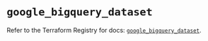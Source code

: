 # `google_bigquery_dataset`

Refer to the Terraform Registry for docs: [`google_bigquery_dataset`](https://registry.terraform.io/providers/hashicorp/google/6.17.0/docs/resources/bigquery_dataset).
